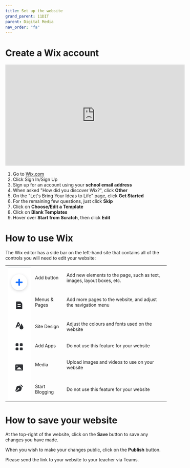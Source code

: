 ```yaml
---
title: Set up the website
grand_parent: 11DIT
parent: Digital Media
nav_order: "fa"
---
```


# Create a Wix account

<iframe width="560" height="315" src="https://www.youtube.com/embed/EnsrOz1mdKU" title="YouTube video player" frameborder="0" allow="accelerometer; autoplay; clipboard-write; encrypted-media; gyroscope; picture-in-picture" allowfullscreen></iframe>

1. Go to [Wix.com](https://wix.com/)
2. Click Sign In/Sign Up
3. Sign up for an account using your **school email address**
4. When asked "How did you discover Wix?", click **Other**
5. On the "Let's Bring Your Ideas to Life" page, click **Get Started**
6. For the remaining few questions, just click **Skip**
7. Click on **Choose/Edit a Template**
8. Click on **Blank Templates**
9. Hover over **Start from Scratch**, then click **Edit**

# How to use Wix

The Wix editor has a side bar on the left-hand site that contains all of the controls you will need to edit your website:

<table>
<tr>
    <td rowspan="6"><img src="img/set-up_sidebar.png"></td>
    <td>Add button</td>
    <td>Add new elements to the page, such as text, images, layout boxes, etc.</td>
</tr>
<tr>
    <td>Menus & Pages</td>
    <td>Add more pages to the website, and adjust the navigation menu</td>
</tr>
<tr>
    <td>Site Design</td>
    <td>Adjust the colours and fonts used on the website</td>
</tr>
<tr>
    <td>Add Apps</td>
    <td>Do not use this feature for your website</td>
</tr>
<tr>
    <td>Media</td>
    <td>Upload images and videos to use on your website</td>
</tr>
<tr>
    <td>Start Blogging</td>
    <td>Do not use this feature for your website</td>
</tr>
</table>

# How to save your website

At the top-right of the website, click on the **Save** button to save any changes you have made.

When you wish to make your changes public, click on the **Publish** button.

Please send the link to your website to your teacher via Teams.